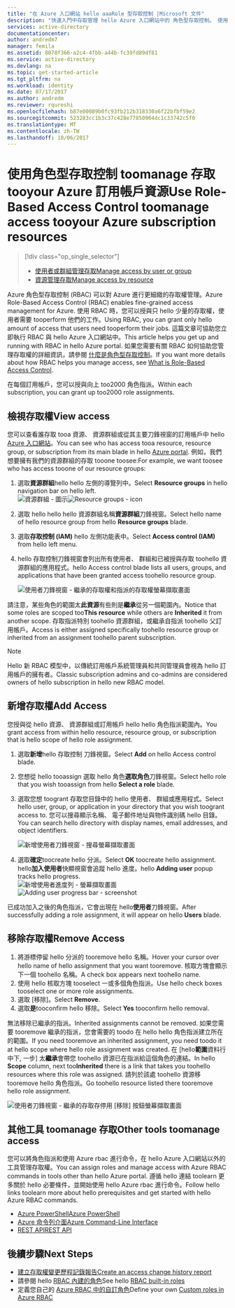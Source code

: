 ```yaml
---
title: "在 Azure 入口網站 hello aaaRole 型存取控制 |Microsoft 文件"
description: "快速入門中存取管理 hello Azure 入口網站中的 角色型存取控制。 使用角色指派 tooassign 權限 tooyour 資源。"
services: active-directory
documentationcenter: 
author: andredm7
manager: femila
ms.assetid: 8078f366-a2c4-4fbb-a44b-fc39fd89df81
ms.service: active-directory
ms.devlang: na
ms.topic: get-started-article
ms.tgt_pltfrm: na
ms.workload: identity
ms.date: 07/17/2017
ms.author: andredm
ms.reviewer: rqureshi
ms.openlocfilehash: b87e00089b0fc93fb212b318330a6f22bfbf59e2
ms.sourcegitcommit: 523283cc1b3c37c428e77850964dc1c33742c5f0
ms.translationtype: MT
ms.contentlocale: zh-TW
ms.lasthandoff: 10/06/2017
---
```

# <a name="use-role-based-access-control-toomanage-access-tooyour-azure-subscription-resources"></a><span data-ttu-id="6c8a6-104">使用角色型存取控制 toomanage 存取 tooyour Azure 訂用帳戶資源</span><span class="sxs-lookup"><span data-stu-id="6c8a6-104">Use Role-Based Access Control toomanage access tooyour Azure subscription resources</span></span>
> [!div class="op_single_selector"]
> * [<span data-ttu-id="6c8a6-105">使用者或群組管理存取</span><span class="sxs-lookup"><span data-stu-id="6c8a6-105">Manage access by user or group</span></span>](role-based-access-control-manage-assignments.md)
> * [<span data-ttu-id="6c8a6-106">資源管理存取</span><span class="sxs-lookup"><span data-stu-id="6c8a6-106">Manage access by resource</span></span>](role-based-access-control-configure.md)

<span data-ttu-id="6c8a6-107">Azure 角色型存取控制 (RBAC) 可以對 Azure 進行更細緻的存取權管理。</span><span class="sxs-lookup"><span data-stu-id="6c8a6-107">Azure Role-Based Access Control (RBAC) enables fine-grained access management for Azure.</span></span> <span data-ttu-id="6c8a6-108">使用 RBAC 時，您可以授與只 hello 少量的存取權，使用者需要 tooperform 他們的工作。</span><span class="sxs-lookup"><span data-stu-id="6c8a6-108">Using RBAC, you can grant only hello amount of access that users need tooperform their jobs.</span></span> <span data-ttu-id="6c8a6-109">這篇文章可協助您立即執行 RBAC 與 hello Azure 入口網站中。</span><span class="sxs-lookup"><span data-stu-id="6c8a6-109">This article helps you get up and running with RBAC in hello Azure portal.</span></span> <span data-ttu-id="6c8a6-110">如果您需要有關 RBAC 如何協助您管理存取權的詳細資訊，請參閱 [什麼是角色型存取控制](role-based-access-control-what-is.md)。</span><span class="sxs-lookup"><span data-stu-id="6c8a6-110">If you want more details about how RBAC helps you manage access, see [What is Role-Based Access Control](role-based-access-control-what-is.md).</span></span>

<span data-ttu-id="6c8a6-111">在每個訂用帳戶，您可以授與向上 too2000 角色指派。</span><span class="sxs-lookup"><span data-stu-id="6c8a6-111">Within each subscription, you can grant up too2000 role assignments.</span></span> 

## <a name="view-access"></a><span data-ttu-id="6c8a6-112">檢視存取權</span><span class="sxs-lookup"><span data-stu-id="6c8a6-112">View access</span></span>
<span data-ttu-id="6c8a6-113">您可以查看誰存取 tooa 資源、 資源群組或從其主要刀鋒視窗的訂用帳戶中 hello [Azure 入口網站](https://portal.azure.com)。</span><span class="sxs-lookup"><span data-stu-id="6c8a6-113">You can see who has access tooa resource, resource group, or subscription from its main blade in hello [Azure portal](https://portal.azure.com).</span></span> <span data-ttu-id="6c8a6-114">例如，我們想要擁有我們的資源群組的存取 tooone toosee:</span><span class="sxs-lookup"><span data-stu-id="6c8a6-114">For example, we want toosee who has access tooone of our resource groups:</span></span>

1. <span data-ttu-id="6c8a6-115">選取**資源群組**hello hello 左側的導覽列中。</span><span class="sxs-lookup"><span data-stu-id="6c8a6-115">Select **Resource groups** in hello navigation bar on hello left.</span></span>  
    <span data-ttu-id="6c8a6-116">![資源群組 - 圖示](./media/role-based-access-control-configure/resourcegroups_icon.png)</span><span class="sxs-lookup"><span data-stu-id="6c8a6-116">![Resource groups - icon](./media/role-based-access-control-configure/resourcegroups_icon.png)</span></span>
2. <span data-ttu-id="6c8a6-117">選取 hello hello hello 資源群組名稱**資源群組**刀鋒視窗。</span><span class="sxs-lookup"><span data-stu-id="6c8a6-117">Select hello name of hello resource group from hello **Resource groups** blade.</span></span>
3. <span data-ttu-id="6c8a6-118">選取**存取控制 (IAM)** hello 左側功能表中。</span><span class="sxs-lookup"><span data-stu-id="6c8a6-118">Select **Access control (IAM)** from hello left menu.</span></span>  
4. <span data-ttu-id="6c8a6-119">hello 存取控制刀鋒視窗會列出所有使用者、 群組和已被授與存取 toohello 資源群組的應用程式。</span><span class="sxs-lookup"><span data-stu-id="6c8a6-119">hello Access control blade lists all users, groups, and applications that have been granted access toohello resource group.</span></span>  
   
    ![使用者刀鋒視窗 - 繼承的存取權和指派的存取權螢幕擷取畫面](./media/role-based-access-control-configure/view-access.png)

<span data-ttu-id="6c8a6-121">請注意，某些角色的範圍太**此資源**有些則是**繼承**從另一個範圍內。</span><span class="sxs-lookup"><span data-stu-id="6c8a6-121">Notice that some roles are scoped too**This resource** while others are **Inherited** it from another scope.</span></span> <span data-ttu-id="6c8a6-122">存取指派特別 toohello 資源群組，或繼承自指派 toohello 父訂用帳戶。</span><span class="sxs-lookup"><span data-stu-id="6c8a6-122">Access is either assigned specifically toohello resource group or inherited from an assignment toohello parent subscription.</span></span>

> [!NOTE]
> <span data-ttu-id="6c8a6-123">Hello 新 RBAC 模型中，以傳統訂用帳戶系統管理員和共同管理員會視為 hello 訂用帳戶的擁有者。</span><span class="sxs-lookup"><span data-stu-id="6c8a6-123">Classic subscription admins and co-admins are considered owners of hello subscription in hello new RBAC model.</span></span>

## <a name="add-access"></a><span data-ttu-id="6c8a6-124">新增存取權</span><span class="sxs-lookup"><span data-stu-id="6c8a6-124">Add Access</span></span>
<span data-ttu-id="6c8a6-125">您授與從 hello 資源、 資源群組或訂用帳戶 hello hello 角色指派範圍內。</span><span class="sxs-lookup"><span data-stu-id="6c8a6-125">You grant access from within hello resource, resource group, or subscription that is hello scope of hello role assignment.</span></span>

1. <span data-ttu-id="6c8a6-126">選取**新增**hello 存取控制 刀鋒視窗。</span><span class="sxs-lookup"><span data-stu-id="6c8a6-126">Select **Add** on hello Access control blade.</span></span>  
2. <span data-ttu-id="6c8a6-127">您想從 hello tooassign 選取 hello 角色**選取角色**刀鋒視窗。</span><span class="sxs-lookup"><span data-stu-id="6c8a6-127">Select hello role that you wish tooassign from hello **Select a role** blade.</span></span>
3. <span data-ttu-id="6c8a6-128">選取您想 toogrant 存取您目錄中的 hello 使用者、 群組或應用程式。</span><span class="sxs-lookup"><span data-stu-id="6c8a6-128">Select hello user, group, or application in your directory that you wish toogrant access to.</span></span> <span data-ttu-id="6c8a6-129">您可以搜尋顯示名稱、 電子郵件地址與物件識別碼 hello 目錄。</span><span class="sxs-lookup"><span data-stu-id="6c8a6-129">You can search hello directory with display names, email addresses, and object identifiers.</span></span>  
   
    ![新增使用者刀鋒視窗 - 搜尋螢幕擷取畫面](./media/role-based-access-control-configure/grant-access2.png)
4. <span data-ttu-id="6c8a6-131">選取**確定**toocreate hello 分派。</span><span class="sxs-lookup"><span data-stu-id="6c8a6-131">Select **OK** toocreate hello assignment.</span></span> <span data-ttu-id="6c8a6-132">hello**加入使用者**快顯視窗會追蹤 hello 進度。</span><span class="sxs-lookup"><span data-stu-id="6c8a6-132">hello **Adding user** popup tracks hello progress.</span></span>  
    <span data-ttu-id="6c8a6-133">![新增使用者進度列 - 螢幕擷取畫面](./media/role-based-access-control-configure/addinguser_popup.png)</span><span class="sxs-lookup"><span data-stu-id="6c8a6-133">![Adding user progress bar - screenshot](./media/role-based-access-control-configure/addinguser_popup.png)</span></span>

<span data-ttu-id="6c8a6-134">已成功加入之後的角色指派，它會出現在 hello**使用者**刀鋒視窗。</span><span class="sxs-lookup"><span data-stu-id="6c8a6-134">After successfully adding a role assignment, it will appear on hello **Users** blade.</span></span>

## <a name="remove-access"></a><span data-ttu-id="6c8a6-135">移除存取權</span><span class="sxs-lookup"><span data-stu-id="6c8a6-135">Remove Access</span></span>
1. <span data-ttu-id="6c8a6-136">將游標停留 hello 分派的 tooremove hello 名稱。</span><span class="sxs-lookup"><span data-stu-id="6c8a6-136">Hover your cursor over hello name of hello assignment that you want tooremove.</span></span> <span data-ttu-id="6c8a6-137">核取方塊會顯示下一個 toohello 名稱。</span><span class="sxs-lookup"><span data-stu-id="6c8a6-137">A check box appears next toohello name.</span></span>
2. <span data-ttu-id="6c8a6-138">使用 hello 核取方塊 tooselect 一或多個角色指派。</span><span class="sxs-lookup"><span data-stu-id="6c8a6-138">Use hello check boxes tooselect one or more role assignments.</span></span>
2. <span data-ttu-id="6c8a6-139">選取 [移除]。</span><span class="sxs-lookup"><span data-stu-id="6c8a6-139">Select **Remove**.</span></span>  
3. <span data-ttu-id="6c8a6-140">選取**是**tooconfirm hello 移除。</span><span class="sxs-lookup"><span data-stu-id="6c8a6-140">Select **Yes** tooconfirm hello removal.</span></span>

<span data-ttu-id="6c8a6-141">無法移除已繼承的指派。</span><span class="sxs-lookup"><span data-stu-id="6c8a6-141">Inherited assignments cannot be removed.</span></span> <span data-ttu-id="6c8a6-142">如果您需要 tooremove 繼承的指派，您會需要的 toodo 在 hello hello 角色指派建立所在的範圍。</span><span class="sxs-lookup"><span data-stu-id="6c8a6-142">If you need tooremove an inherited assignment, you need toodo it at hello scope where hello role assignment was created.</span></span> <span data-ttu-id="6c8a6-143">在 [hello**範圍**資料行中下, 一步] 太**繼承**會帶您 toohello 資源已在指派給這個角色的連結。</span><span class="sxs-lookup"><span data-stu-id="6c8a6-143">In hello **Scope** column, next too**Inherited** there is a link that takes you toohello resources where this role was assigned.</span></span> <span data-ttu-id="6c8a6-144">請列於該處 toohello 資源移 tooremove hello 角色指派。</span><span class="sxs-lookup"><span data-stu-id="6c8a6-144">Go toohello resource listed there tooremove hello role assignment.</span></span>

![使用者刀鋒視窗 - 繼承的存取存停用 [移除] 按鈕螢幕擷取畫面](./media/role-based-access-control-configure/remove-access2.png)

## <a name="other-tools-toomanage-access"></a><span data-ttu-id="6c8a6-146">其他工具 toomanage 存取</span><span class="sxs-lookup"><span data-stu-id="6c8a6-146">Other tools toomanage access</span></span>
<span data-ttu-id="6c8a6-147">您可以將角色指派和使用 Azure rbac 進行命令，在 hello Azure 入口網站以外的工具管理存取權。</span><span class="sxs-lookup"><span data-stu-id="6c8a6-147">You can assign roles and manage access with Azure RBAC commands in tools other than hello Azure portal.</span></span>  <span data-ttu-id="6c8a6-148">遵循 hello 連結 toolearn 更多關於 hello 必要條件，並開始使用 hello Azure rbac 進行命令。</span><span class="sxs-lookup"><span data-stu-id="6c8a6-148">Follow hello links toolearn more about hello prerequisites and get started with hello Azure RBAC commands.</span></span>

* [<span data-ttu-id="6c8a6-149">Azure PowerShell</span><span class="sxs-lookup"><span data-stu-id="6c8a6-149">Azure PowerShell</span></span>](role-based-access-control-manage-access-powershell.md)
* [<span data-ttu-id="6c8a6-150">Azure 命令列介面</span><span class="sxs-lookup"><span data-stu-id="6c8a6-150">Azure Command-Line Interface</span></span>](role-based-access-control-manage-access-azure-cli.md)
* [<span data-ttu-id="6c8a6-151">REST API</span><span class="sxs-lookup"><span data-stu-id="6c8a6-151">REST API</span></span>](role-based-access-control-manage-access-rest.md)

## <a name="next-steps"></a><span data-ttu-id="6c8a6-152">後續步驟</span><span class="sxs-lookup"><span data-stu-id="6c8a6-152">Next Steps</span></span>
* [<span data-ttu-id="6c8a6-153">建立存取權變更歷程記錄報告</span><span class="sxs-lookup"><span data-stu-id="6c8a6-153">Create an access change history report</span></span>](role-based-access-control-access-change-history-report.md)
* <span data-ttu-id="6c8a6-154">請參閱 hello [RBAC 內建的角色](role-based-access-built-in-roles.md)</span><span class="sxs-lookup"><span data-stu-id="6c8a6-154">See hello [RBAC built-in roles](role-based-access-built-in-roles.md)</span></span>
* <span data-ttu-id="6c8a6-155">定義您自己的 [Azure RBAC 中的自訂角色](role-based-access-control-custom-roles.md)</span><span class="sxs-lookup"><span data-stu-id="6c8a6-155">Define your own [Custom roles in Azure RBAC](role-based-access-control-custom-roles.md)</span></span>

